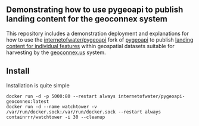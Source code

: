 ## Demonstrating how to use pygeoapi to publish landing content for the geoconnex system

This repository includes a demonstration deployment and explanations for how to use the [internetofwater/pygeoapi](https://github.com/internetofwater/pygeoapi) fork of [pygeoapi](https://pygeoapi.io) to publish [landing content for individual features](https://docs.ogc.org/per/20-067.html#landingContent) within geospatial datasets suitable for harvesting by the [geoconnex.us](https://docs.geoconnex.us/principles/genprin.html) system.

## Install
Installation is quite simple
```
docker run -d -p 5000:80 --restart always internetofwater/pygeoapi-geoconnex:latest
docker run -d --name watchtower -v /var/run/docker.sock:/var/run/docker.sock --restart always containrrr/watchtower -i 30 --cleanup
```
